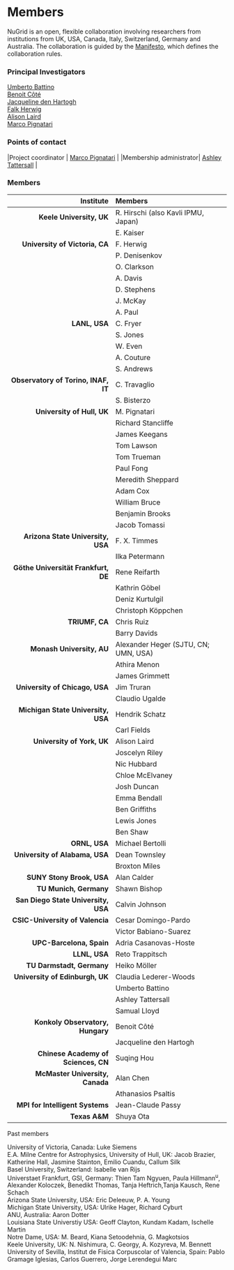 # Members

NuGrid is an open, flexible collaboration involving researchers from
institutions from UK, USA, Canada, Italy, Switzerland, Germany and Australia.
The collaboration is guided by the [Manifesto](manifesto.md), which defines the
collaboration rules.

### Principal Investigators

[Umberto Battino](mailto:ubattino@staffmail.ed.ac.uk)  
[Benoit Côté](mailto:benoit.cote@csfk.mta.hu)  
[Jacqueline den Hartogh](mailto:jacqueline.den.hartogh@csfk.mta.hu)  
[Falk Herwig](mailto:fherwig@uvic.ca)  
[Alison Laird](mailto:alison.laird@york.ac.uk)  
[Marco Pignatari](mailto:mpignatari@gmail.com)  

### Points of contact

|Project coordinator | [Marco Pignatari](mailto:mpignatari@gmail.com) |
|Membership administrator| [Ashley Tattersall](mailto:ashley.tattersall@ed.ac.uk) |

### Members

| Institute                           | Members                              | 
| ---:                                | :---                                 | 
| **Keele University, UK**            | R. Hirschi (also Kavli IPMU, Japan)  | 
|                                     | E. Kaiser                            | 
| **University of Victoria, CA**      | F. Herwig                            | 
|                                     | P. Denisenkov                        | 
|                                     | O. Clarkson                          | 
|                                     | A. Davis                             | 
|                                     | D. Stephens                          |
|                                     | J. McKay                             |
|                                     | A. Paul                              |
| **LANL, USA**                       | C. Fryer                             | 
|                                     | S. Jones                             | 
|                                     | W. Even                              | 
|                                     | A. Couture                           | 
|                                     | S. Andrews                           | 
| **Observatory of Torino, INAF, IT** | C. Travaglio                         | 
|                                     | S. Bisterzo                          | 
| **University of Hull, UK**          | M. Pignatari                         |
|                                     | Richard Stancliffe                   |
|                                     | James Keegans                        | 
|                                     | Tom Lawson                           | 
|                                     | Tom Trueman                          | 
|                                     | Paul Fong                            | 
|                                     | Meredith Sheppard                    | 
|                                     | Adam Cox                             | 
|                                     | William Bruce                        | 
|                                     | Benjamin Brooks                      |  
|                                     | Jacob Tomassi                        | 
| **Arizona State University, USA**   | F. X. Timmes                         | 
|                                     | Ilka Petermann                       | 
| **Göthe Universität Frankfurt, DE** | Rene Reifarth                        | 
|                                     | Kathrin Göbel                        | 
|                                     | Deniz Kurtulgil                      | 
|                                     | Christoph Köppchen                   | 
| **TRIUMF, CA**                      | Chris Ruiz                           | 
|                                     | Barry Davids                         | 
| **Monash University, AU**           | Alexander Heger (SJTU, CN; UMN, USA) | 
|                                     | Athira Menon                         | 
|                                     | James Grimmett                       | 
| **University of Chicago, USA**      | Jim Truran                           | 
|                                     | Claudio Ugalde                       | 
| **Michigan State University, USA**  | Hendrik Schatz                       | 
|                                     | Carl Fields                          | 
| **University of York, UK**          | Alison Laird                         | 
|                                     | Joscelyn Riley                       | 
|                                     | Nic Hubbard                          | 
|                                     | Chloe McElvaney                      | 
|                                     | Josh Duncan                          | 
|                                     | Emma Bendall                         | 
|                                     | Ben Griffiths                        | 
|                                     | Lewis Jones                          | 
|                                     | Ben Shaw                             | 
| **ORNL, USA**                       | Michael Bertolli                     | 
| **University of Alabama, USA**      | Dean Townsley                        | 
|                                     | Broxton Miles                        | 
| **SUNY Stony Brook, USA**           | Alan Calder                          | 
| **TU Munich, Germany**              | Shawn Bishop                         | 
| **San Diego State University, USA** | Calvin Johnson                       | 
| **CSIC-University of Valencia**     | Cesar Domingo-Pardo                  | 
|                                     | Victor Babiano-Suarez                | 
| **UPC-Barcelona, Spain**            | Adria Casanovas-Hoste                | 
| **LLNL, USA**                       | Reto Trappitsch                      | 
| **TU Darmstadt, Germany**           | Heiko Möller                         | 
| **University of Edinburgh, UK**     | Claudia Lederer-Woods                | 
|                                     | Umberto Battino                      | 
|                                     | Ashley Tattersall                    | 
|                                     | Samual Lloyd                         | 
| **Konkoly Observatory, Hungary**    | Benoit Côté                          | 
|                                     | Jacqueline den Hartogh               | 
| **Chinese Academy of Sciences, CN** | Suqing Hou                           | 
| **McMaster University, Canada**     | Alan Chen                            | 
|                                     | Athanasios Psaltis                   | 
| **MPI for Intelligent Systems**     | Jean-Claude Passy                    |
| **Texas A&M**                       | Shuya Ota                            |

Past members<br />

University of Victoria, Canada: Luke Siemens<br />
E.A. Milne Centre for Astrophysics, University of Hull, UK: Jacob Brazier, Katherine Hall, Jasmine Stainton, Emilio Cuandu, Callum Silk<br />
Basel University, Switzerland: Isabelle van Rijs<br /> 
Universtaet Frankfurt, GSI, Germany: Thien Tam Ngyuen, Paula
Hillmann<sup>u</sup>, Alexander Koloczek, Benedikt Thomas, Tanja Heftrich,Tanja Kausch, Rene Schach<br />
Arizona State University, USA: Eric Deleeuw, P. A. Young<br />
Michigan State University, USA: Ulrike Hager, Richard Cyburt<br />
ANU, Australia: Aaron Dotter<br />
Louisiana State Universtiy USA: Geoff Clayton, Kundam Kadam, Ischelle Martin<br />
Notre Dame, USA: M. Beard, Kiana Setoodehnia, G. Magkotsios<br />
Keele University, UK: N. Nishimura, C. Georgy, A. Kozyreva, M. Bennett<br />
University of Sevilla, Institut de Fisica Corpuscolar of Valencia, Spain: Pablo Gramage Iglesias, Carlos Guerrero, Jorge Lerendegui Marc<br />
